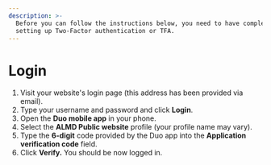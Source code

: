 ```yaml
---
description: >-
  Before you can follow the instructions below, you need to have completed
  setting up Two-Factor authentication or TFA.
---
```


# Login

1. Visit your website's login page (this address has been provided via email).
2. Type your username and password and click **Login**.
3. Open the **Duo mobile app** in your phone.
4. Select the **ALMD Public website** profile (your profile name may vary).
5. Type the **6-digit** code provided by the Duo app into the **Application verification code** field.
6. Click **Verify.** You should be now logged in.
